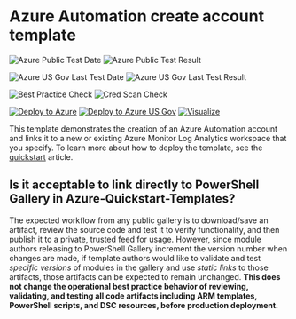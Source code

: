 # Azure Automation create account template

![Azure Public Test Date](https://azurequickstartsservice.blob.core.windows.net/badges/101-automation/PublicLastTestDate.svg)
![Azure Public Test Result](https://azurequickstartsservice.blob.core.windows.net/badges/101-automation/PublicDeployment.svg)

![Azure US Gov Last Test Date](https://azurequickstartsservice.blob.core.windows.net/badges/101-automation/FairfaxLastTestDate.svg)
![Azure US Gov Last Test Result](https://azurequickstartsservice.blob.core.windows.net/badges/101-automation/FairfaxDeployment.svg)

![Best Practice Check](https://azurequickstartsservice.blob.core.windows.net/badges/101-automation/BestPracticeResult.svg)
![Cred Scan Check](https://azurequickstartsservice.blob.core.windows.net/badges/101-automation/CredScanResult.svg)

[![Deploy to Azure](https://raw.githubusercontent.com/fathym-it/azure-quickstart-templates/master/1-CONTRIBUTION-GUIDE/images/deploytoazure.svg?sanitize=true)](https://portal.azure.com/#create/Microsoft.Template/uri/https%3A%2F%2Fraw.githubusercontent.com%2Ffathym-it%2Fazure-quickstart-templates%2Fmaster%2F101-automation%2Fazuredeploy.json)
[![Deploy to Azure US Gov](https://raw.githubusercontent.com/fathym-it/azure-quickstart-templates/master/1-CONTRIBUTION-GUIDE/images/deploytoazuregov.svg?sanitize=true)](https://portal.azure.us/#create/Microsoft.Template/uri/https%3A%2F%2Fraw.githubusercontent.com%2Ffathym-it%2Fazure-quickstart-templates%2Fmaster%2F101-automation%2Fazuredeploy.json)
[![Visualize](https://raw.githubusercontent.com/fathym-it/azure-quickstart-templates/master/1-CONTRIBUTION-GUIDE/images/visualizebutton.svg?sanitize=true)](http://armviz.io/#/?load=https%3A%2F%2Fraw.githubusercontent.com%2Ffathym-it%2Fazure-quickstart-templates%2Fmaster%2F101-automation%2Fazuredeploy.json)

This template demonstrates the creation of an Azure Automation account and links it
to a new or existing Azure Monitor Log Analytics workspace that you specify. To learn more about how to deploy the template, see the [quickstart](https://docs.microsoft.com/azure/automation/quickstart-create-automation-account-template) article.

## Is it acceptable to link directly to PowerShell Gallery in Azure-Quickstart-Templates?

The expected workflow from any public gallery is to download/save an artifact,
review the source code and test it to verify functionality,
and then publish it to a private, trusted feed for usage.
However, since module authors releasing to PowerShell Gallery increment the version number
when changes are made,
if template authors would like to validate and test *specific versions* of modules
in the gallery and use *static links* to those artifacts,
those artifacts can be expected to remain unchanged.
**This does not change the operational best practice behavior of reviewing, validating, and testing
all code artifacts including ARM templates, PowerShell scripts, and DSC resources,
before production deployment.**
